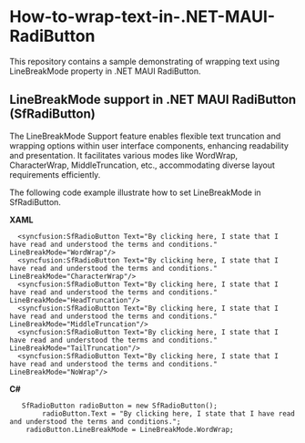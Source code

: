 # How-to-wrap-text-in-.NET-MAUI-RadiButton
This repository contains a sample demonstrating of wrapping text using LineBreakMode property in .NET MAUI RadiButton.

## LineBreakMode support in .NET MAUI RadiButton (SfRadiButton)
The LineBreakMode Support feature enables flexible text truncation and wrapping options within user interface components, enhancing readability and presentation. It facilitates various modes like WordWrap, CharacterWrap, MiddleTruncation, etc., accommodating diverse layout requirements efficiently.

The following code example illustrate how to set LineBreakMode in SfRadiButton.

**XAML**
```
  <syncfusion:SfRadioButton Text="By clicking here, I state that I have read and understood the terms and conditions." LineBreakMode="WordWrap"/>
  <syncfusion:SfRadioButton Text="By clicking here, I state that I have read and understood the terms and conditions." LineBreakMode="CharacterWrap"/>
  <syncfusion:SfRadioButton Text="By clicking here, I state that I have read and understood the terms and conditions." LineBreakMode="HeadTruncation"/>
  <syncfusion:SfRadioButton Text="By clicking here, I state that I have read and understood the terms and conditions." LineBreakMode="MiddleTruncation"/>
  <syncfusion:SfRadioButton Text="By clicking here, I state that I have read and understood the terms and conditions." LineBreakMode="TailTruncation"/>
  <syncfusion:SfRadioButton Text="By clicking here, I state that I have read and understood the terms and conditions." LineBreakMode="NoWrap"/>

```

**C#**
```
   SfRadioButton radioButton = new SfRadioButton();
        radioButton.Text = "By clicking here, I state that I have read and understood the terms and conditions.";
	radioButton.LineBreakMode = LineBreakMode.WordWrap; 

```
